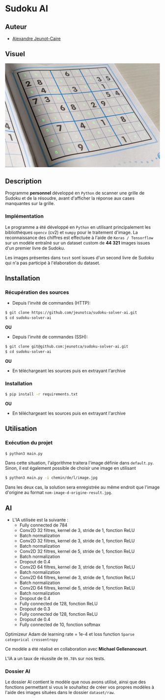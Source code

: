 # Sudoku AI

## Auteur

- [Alexandre Jeunot-Caire](https://github.com/jeunotca)


## Visuel

<img src="./thumbnail.png" alt="Rendu de l'algorithme sur une grille" style="margin: auto;"/>

## Description

Programme <b>personnel</b> développé en `Python` de scanner une grille de Sudoku et de la résoudre, avant d'afficher la réponse aux cases manquantes sur la grille.


### Implémentation

Le programme a été développé en `Python` en utilisant principalement les bibliothèques `opencv` (cv2) et `numpy` pour le traitement d'image. La reconnaissance des chiffres est effectuée à l'aide de `Keras / Tensorflow` sur un modèle entraîné sur un dataset custom de **44 321** images issues d'un premier livre de Sudoku.

Les images présentes dans `test` sont issues d'un second livre de Sudoku qui n'a pas participé à l'élaboration du dataset.

## Installation

### Récupération des sources

* Depuis l'invité de commandes (HTTP):
```bash
$ git clone https://github.com/jeunotca/sudoku-solver-ai.git
$ cd sudoku-solver-ai
```

**OU**

* Depuis l'invité de commandes (SSH):
```bash
$ git clone git@github.com:jeunotca/sudoku-solver-ai.git
$ cd sudoku-solver-ai
```

**OU**

* En téléchargeant les sources puis en extrayant l'archive

### Installation

```bash
$ pip install -r requirements.txt
```

**OU**

* En téléchargeant les sources puis en extrayant l'archive

## Utilisation

### Exécution du projet

```bash
$ python3 main.py
```

Dans cette situation, l'algorithme traitera l'image définie dans `default.py`. Sinon, il est également possible de choisir une image en utilisant

```bash
$ python3 main.py -i chemin/de/l/image.jpg
```

Dans les deux cas, la solution sera enregistrée au même endroit que l'image d'origine au format `nom-image-d-origine-result.jpg`.

## AI

* L'IA utilisée est la suivante :
  * Fully connected de 784
  * Conv2D 32 filtres, kernel de 3, stride de 1, fonction ReLU
  * Batch normalization
  * Conv2D 32 filtres, kernel de 3, stride de 1, fonction ReLU
  * Batch normalization
  * Conv2D 32 filtres, kernel de 5, stride de 1, fonction ReLU
  * Batch normalization
  * Dropout de 0.4
  * Conv2D 64 filtres, kernel de 3, stride de 1, fonction ReLU
  * Batch normalization
  * Conv2D 64 filtres, kernel de 3, stride de 1, fonction ReLU
  * Batch normalization
  * Conv2D 64 filtres, kernel de 5, stride de 1, fonction ReLU
  * Batch normalization
  * Dropout de 0.4
  * Fully connected de 128, fonction ReLU
  * Dropout de 0.3
  * Fully connected de 128, fonction ReLU
  * Dropout de 0.4
  * Fully connected de 10, fonction softmax

Optimizeur Adam de learning rate = 1e-4 et loss function `Sparse categorical crossentropy`

Ce modèle a été réalisé en collaboration avec **Michael Gellenoncourt**.

L'IA a un taux de réussite de `99.78%` sur nos tests.

### Dossier AI

Le dossier AI contient le modèle que nous avons utilisé, ainsi que des fonctions permettant si vous le souhaitez de créer vos propres modèles à l'aide des images situées dans le dossier `dataset/raw`.
 